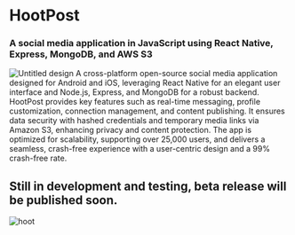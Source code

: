 # HootPost
### A social media application in JavaScript using React Native, Express, MongoDB, and AWS S3
![Untitled design](https://github.com/user-attachments/assets/e61c733d-7ec3-4e5f-b8fc-085a77d8888b)
A cross-platform open-source social media application designed for Android and iOS, leveraging React Native for an elegant user interface and Node.js, Express, and MongoDB for a robust backend. HootPost provides key features such as real-time messaging, profile customization, connection management, and content publishing. It ensures data security with hashed credentials and temporary media links via Amazon S3, enhancing privacy and content protection. The app is optimized for scalability, supporting over 25,000 users, and delivers a seamless, crash-free experience with a user-centric design and a 99% crash-free rate.
## Still in development and testing, beta release will be published soon.
![hoot](https://github.com/user-attachments/assets/1249972d-ffb2-4976-9e99-7ed6991d68d5)
